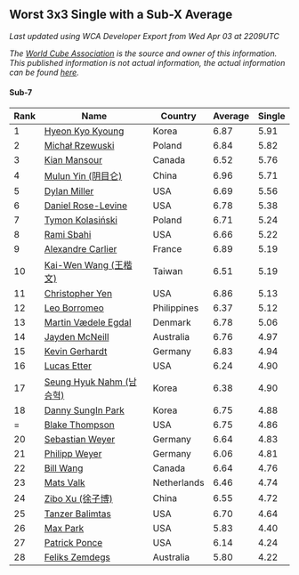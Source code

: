 ## Worst 3x3 Single with a Sub-X Average

*Last updated using WCA Developer Export from Wed Apr 03 at 2209UTC*

*The [World Cube Association](https://www.worldcubeassociation.org) is the source and owner of this information. This published information is not actual information, the actual information can be found [here](https://www.worldcubeassociation.org/results).*

#### Sub-7

|Rank|Name|Country|Average|Single|  
|--|--|--|--|--|  
|1|[Hyeon Kyo Kyoung](https://www.worldcubeassociation.org/persons/2013KYOU01)|Korea|6.87|5.91|  
|2|[Michał Rzewuski](https://www.worldcubeassociation.org/persons/2014RZEW01)|Poland|6.84|5.82|  
|3|[Kian Mansour](https://www.worldcubeassociation.org/persons/2015MANS03)|Canada|6.52|5.76|  
|4|[Mulun Yin (阴目仑)](https://www.worldcubeassociation.org/persons/2009YINM01)|China|6.96|5.71|  
|5|[Dylan Miller](https://www.worldcubeassociation.org/persons/2015MILL01)|USA|6.69|5.56|  
|6|[Daniel Rose-Levine](https://www.worldcubeassociation.org/persons/2015ROSE01)|USA|6.78|5.38|  
|7|[Tymon Kolasiński](https://www.worldcubeassociation.org/persons/2016KOLA02)|Poland|6.71|5.24|  
|8|[Rami Sbahi](https://www.worldcubeassociation.org/persons/2011SBAH01)|USA|6.66|5.22|  
|9|[Alexandre Carlier](https://www.worldcubeassociation.org/persons/2012CARL03)|France|6.89|5.19|  
|10|[Kai-Wen Wang (王楷文)](https://www.worldcubeassociation.org/persons/2015WANG09)|Taiwan|6.51|5.19|  
|11|[Christopher Yen](https://www.worldcubeassociation.org/persons/2016YENC01)|USA|6.86|5.13|  
|12|[Leo Borromeo](https://www.worldcubeassociation.org/persons/2015BORR01)|Philippines|6.37|5.12|  
|13|[Martin Vædele Egdal](https://www.worldcubeassociation.org/persons/2013EGDA02)|Denmark|6.78|5.06|  
|14|[Jayden McNeill](https://www.worldcubeassociation.org/persons/2012MCNE01)|Australia|6.76|4.97|  
|15|[Kevin Gerhardt](https://www.worldcubeassociation.org/persons/2013GERH01)|Germany|6.83|4.94|  
|16|[Lucas Etter](https://www.worldcubeassociation.org/persons/2011ETTE01)|USA|6.24|4.90|  
|17|[Seung Hyuk Nahm (남승혁)](https://www.worldcubeassociation.org/persons/2013NAHM01)|Korea|6.38|4.90|  
|18|[Danny SungIn Park](https://www.worldcubeassociation.org/persons/2015PARK13)|Korea|6.75|4.88|  
|=|[Blake Thompson](https://www.worldcubeassociation.org/persons/2010THOM03)|USA|6.75|4.86|  
|20|[Sebastian Weyer](https://www.worldcubeassociation.org/persons/2010WEYE02)|Germany|6.64|4.83|  
|21|[Philipp Weyer](https://www.worldcubeassociation.org/persons/2010WEYE01)|Germany|6.06|4.81|  
|22|[Bill Wang](https://www.worldcubeassociation.org/persons/2010WANG68)|Canada|6.64|4.76|  
|23|[Mats Valk](https://www.worldcubeassociation.org/persons/2007VALK01)|Netherlands|6.46|4.74|  
|24|[Zibo Xu (徐子博)](https://www.worldcubeassociation.org/persons/2014XUZI01)|China|6.55|4.72|  
|25|[Tanzer Balimtas](https://www.worldcubeassociation.org/persons/2013BALI01)|USA|6.70|4.64|  
|26|[Max Park](https://www.worldcubeassociation.org/persons/2012PARK03)|USA|5.83|4.40|  
|27|[Patrick Ponce](https://www.worldcubeassociation.org/persons/2012PONC02)|USA|6.14|4.24|  
|28|[Feliks Zemdegs](https://www.worldcubeassociation.org/persons/2009ZEMD01)|Australia|5.80|4.22|  
